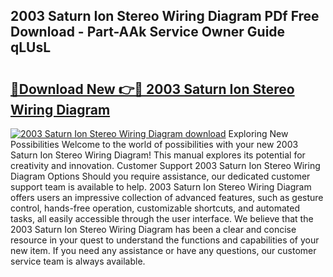 ## 2003 Saturn Ion Stereo Wiring Diagram PDf Free Download - Part-AAk Service Owner Guide qLUsL

# <h2><a href="http://dfnyzl.blite.top/?on=2003+Saturn+Ion+Stereo+Wiring+Diagram">🔗Download New 👉🔴 2003 Saturn Ion Stereo Wiring Diagram</a></h2>

[![2003 Saturn Ion Stereo Wiring Diagram download](https://i.imgur.com/lujVjoI.png)](http://dfnyzl.blite.top/?on=2003+Saturn+Ion+Stereo+Wiring+Diagram)
Exploring New Possibilities Welcome to the world of possibilities with your new 2003 Saturn Ion Stereo Wiring Diagram! This manual explores its potential for creativity and innovation. Customer Support 2003 Saturn Ion Stereo Wiring Diagram Options Should you require assistance, our dedicated customer support team is available to help. 2003 Saturn Ion Stereo Wiring Diagram offers users an impressive collection of advanced features, such as gesture control, hands-free operation, customizable shortcuts, and automated tasks, all easily accessible through the user interface. We believe that the 2003 Saturn Ion Stereo Wiring Diagram has been a clear and concise resource in your quest to understand the functions and capabilities of your new item. If you need any assistance or have any questions, our customer service team is always available.

